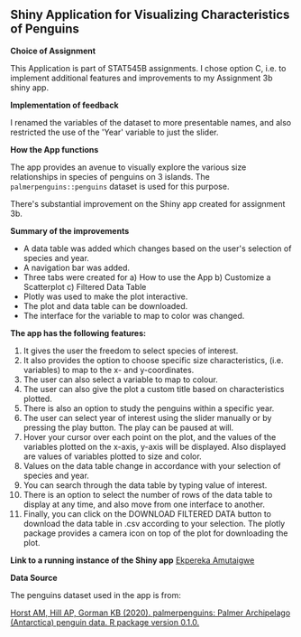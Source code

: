 ## Shiny Application for Visualizing Characteristics of Penguins

**Choice of Assignment**

This Application is part of STAT545B assignments. I chose option C, i.e. to implement additional features and improvements to my Assignment 3b shiny app.

**Implementation of feedback**

I renamed the variables of the dataset to more presentable names, and also restricted the use of the 'Year' variable to just the slider.

**How the App functions**

The app provides an avenue to visually explore the various size relationships 
in species of penguins on 3 islands. The `palmerpenguins::penguins` dataset is used
for this purpose.

There's substantial improvement on the Shiny app created for assignment 3b.

**Summary of the improvements**

+ A data table was added which changes based on the user's selection of species and year.
+ A navigation bar was added.
+ Three tabs were created for a) How to use the App b) Customize a Scatterplot c) Filtered Data Table
+ Plotly was used to make the plot interactive.
+ The plot and data table can be downloaded.
+ The interface for the variable to map to color was changed.
  
**The app has the following features:**

1. It gives the user the freedom to select species of interest.
2. It also provides the option to choose specific size characteristics, (i.e. variables) to map to the      x- and y-coordinates.
3. The user can also select a variable to map to colour.
4. The user can also give the plot a custom title based on characteristics plotted.
5. There is also an option to study the penguins within a specific year.
6. The user can select year of interest using the slider manually or by pressing the play button. The       play can be paused at will.
7. Hover your cursor over each point on the plot, and the values of the variables plotted on the x-axis,    y-axis will be displayed. Also displayed are values of variables plotted to size and color.
8. Values on the data table change in accordance with your selection of species and year.
9. You can search through the data table by typing value of interest.
10. There is an option to select the number of rows of the data table to display at any time, and also      move from one interface to another.
11. Finally, you can click on the DOWNLOAD FILTERED DATA button to download the data table in .csv          according to your selection. The plotly package provides a camera icon on top of the plot for           downloading the plot.
    
**Link to a running instance of the Shiny app**
[Ekpereka Amutaigwe](https://ekpereka-amutaigwe.shinyapps.io/shiny-eamutaigweV2/)

**Data Source**

The penguins dataset used in the app is from:

[Horst AM, Hill AP, Gorman KB (2020). palmerpenguins: Palmer Archipelago (Antarctica) penguin data. R package version 0.1.0.](https://allisonhorst.github.io/palmerpenguins/)
